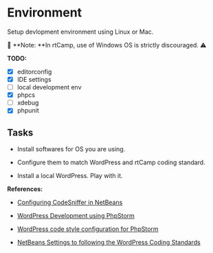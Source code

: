 # Environment

Setup devlopment environment using Linux or Mac.

🚫 **Note: **In rtCamp, use of Windows OS is strictly discouraged. ⚠️

**TODO:**

* [x] editorconfig
* [x] IDE settings
* [ ] local development env
* [x] phpcs
* [ ] xdebug
* [x] phpunit

## Tasks

* Install softwares for OS you are using.

* Configure them to match WordPress and rtCamp coding standard.

* Install a local WordPress. Play with it.

**References:**

* [Configuring CodeSniffer in NetBeans](https://easyengine.io/tutorials/standards/php/code-sniffer/#codesniffer-and-netbeans)

* [WordPress Development using PhpStorm](https://confluence.jetbrains.com/display/PhpStorm/WordPress+Development+using+PhpStorm)

* [WordPress code style configuration for PhpStorm](https://github.com/Automattic/PhpStorm-Resources)

* [NetBeans Settings to following the WordPress Coding Standards](https://github.com/zogot/NetBeans-WordPress-Coding-Standards)



